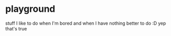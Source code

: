 # playground
stuff I like to do when I'm bored and when I have
nothing better to do :D
yep that's true
